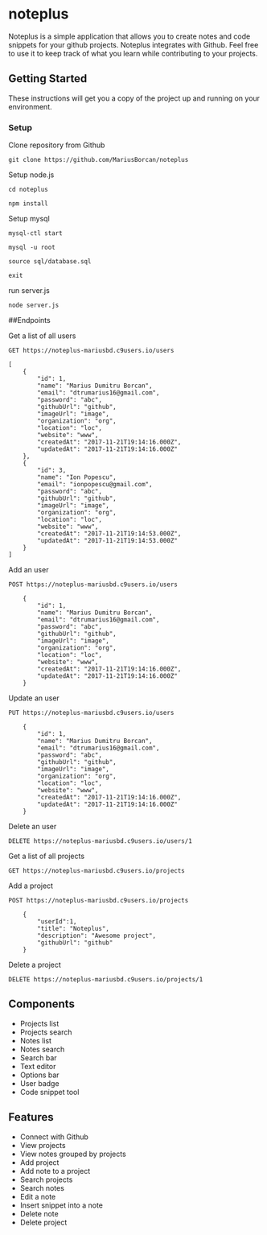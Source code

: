 # noteplus
Noteplus is a simple application that allows you to create notes and code snippets for your github projects.
Noteplus integrates with Github. Feel free to use it to keep track of what you learn while contributing 
to your projects.

## Getting Started

These instructions will get you a copy of the project up and running on your environment.

### Setup

Clone repository from Github
    
```
git clone https://github.com/MariusBorcan/noteplus
```

Setup node.js

```
cd noteplus
```

```
npm install
```

Setup mysql

```
mysql-ctl start
```

```
mysql -u root
```
```
source sql/database.sql
```
```
exit
```

run server.js
```
node server.js
```

##Endpoints

Get a list of all users

```
GET https://noteplus-mariusbd.c9users.io/users
```

```
[
    {
        "id": 1,
        "name": "Marius Dumitru Borcan",
        "email": "dtrumarius16@gmail.com",
        "password": "abc",
        "githubUrl": "github",
        "imageUrl": "image",
        "organization": "org",
        "location": "loc",
        "website": "www",
        "createdAt": "2017-11-21T19:14:16.000Z",
        "updatedAt": "2017-11-21T19:14:16.000Z"
    },
    {
        "id": 3,
        "name": "Ion Popescu",
        "email": "ionpopescu@gmail.com",
        "password": "abc",
        "githubUrl": "github",
        "imageUrl": "image",
        "organization": "org",
        "location": "loc",
        "website": "www",
        "createdAt": "2017-11-21T19:14:53.000Z",
        "updatedAt": "2017-11-21T19:14:53.000Z"
    }
]
```

Add an user

```
POST https://noteplus-mariusbd.c9users.io/users
```
```
    {
        "id": 1,
        "name": "Marius Dumitru Borcan",
        "email": "dtrumarius16@gmail.com",
        "password": "abc",
        "githubUrl": "github",
        "imageUrl": "image",
        "organization": "org",
        "location": "loc",
        "website": "www",
        "createdAt": "2017-11-21T19:14:16.000Z",
        "updatedAt": "2017-11-21T19:14:16.000Z"
    }
```

Update an user

```
PUT https://noteplus-mariusbd.c9users.io/users
```
```
    {
        "id": 1,
        "name": "Marius Dumitru Borcan",
        "email": "dtrumarius16@gmail.com",
        "password": "abc",
        "githubUrl": "github",
        "imageUrl": "image",
        "organization": "org",
        "location": "loc",
        "website": "www",
        "createdAt": "2017-11-21T19:14:16.000Z",
        "updatedAt": "2017-11-21T19:14:16.000Z"
    }
```
Delete an user

```
DELETE https://noteplus-mariusbd.c9users.io/users/1
```

Get a list of all projects

```
GET https://noteplus-mariusbd.c9users.io/projects
```

Add a project

```
POST https://noteplus-mariusbd.c9users.io/projects
```
```
    {
		"userId":1,
        "title": "Noteplus",
        "description": "Awesome project",
        "githubUrl": "github"
    }   
```

Delete a project

```
DELETE https://noteplus-mariusbd.c9users.io/projects/1
```



## Components
 * Projects list
 * Projects search
 * Notes list
 * Notes search
 * Search bar
 * Text editor
 * Options bar
 * User badge
 * Code snippet tool

## Features
 * Connect with Github
 * View projects
 * View notes grouped by projects
 * Add project
 * Add note to a project
 * Search projects
 * Search notes
 * Edit a note
 * Insert snippet into a note
 * Delete note
 * Delete project



